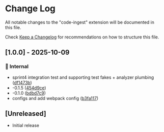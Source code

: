 # Change Log

All notable changes to the "code-ingest" extension will be documented in this file.

Check [Keep a Changelog](http://keepachangelog.com/) for recommendations on how to structure this file.

## [1.0.0] - 2025-10-09

### 🔧 Internal

- sprint4 integration test and supporting test fakes + analyzer plumbing ([df1473b](https://github.com/your-org/code-ingest/commit/df1473b))
- -0.1.5 ([454d9ce](https://github.com/your-org/code-ingest/commit/454d9ce))
- -0.1.0 ([bdbd7c9](https://github.com/your-org/code-ingest/commit/bdbd7c9))
- configs and add webpack config ([b3fa117](https://github.com/your-org/code-ingest/commit/b3fa117))


## [Unreleased]

- Initial release
